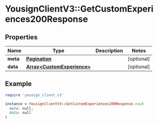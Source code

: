 # YousignClientV3::GetCustomExperiences200Response

## Properties

| Name | Type | Description | Notes |
| ---- | ---- | ----------- | ----- |
| **meta** | [**Pagination**](Pagination.md) |  | [optional] |
| **data** | [**Array&lt;CustomExperience&gt;**](CustomExperience.md) |  | [optional] |

## Example

```ruby
require 'yousign_client_v3'

instance = YousignClientV3::GetCustomExperiences200Response.new(
  meta: null,
  data: null
)
```

